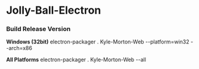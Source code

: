 # Jolly-Ball-Electron

### Build Release Version 

__Windows (32bit)__
electron-packager . Kyle-Morton-Web --platform=win32 --arch=x86

__All Platforms__
electron-packager . Kyle-Morton-Web --all